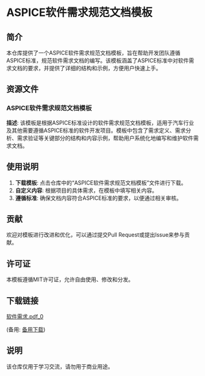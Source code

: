 # ASPICE软件需求规范文档模板

## 简介

本仓库提供了一个ASPICE软件需求规范文档模板，旨在帮助开发团队遵循ASPICE标准，规范软件需求文档的编写。该模板涵盖了ASPICE标准中对软件需求文档的要求，并提供了详细的结构和示例，方便用户快速上手。

## 资源文件

### ASPICE软件需求规范文档模板

**描述**: 该模板是根据ASPICE标准设计的软件需求规范文档模板，适用于汽车行业及其他需要遵循ASPICE标准的软件开发项目。模板中包含了需求定义、需求分析、需求验证等关键部分的结构和内容示例，帮助用户系统化地编写和维护软件需求文档。

## 使用说明

1. **下载模板**: 点击仓库中的“ASPICE软件需求规范文档模板”文件进行下载。
2. **自定义内容**: 根据项目的具体需求，在模板中填写相关内容。
3. **遵循标准**: 确保文档内容符合ASPICE标准的要求，以便通过相关审核。

## 贡献

欢迎对模板进行改进和优化，可以通过提交Pull Request或提出Issue来参与贡献。

## 许可证

本模板遵循MIT许可证，允许自由使用、修改和分发。

## 下载链接
[软件需求.pdf_0](https://pan.quark.cn/s/9658703bb9b2) 

(备用: [备用下载](https://pan.baidu.com/s/1mlz9ji-PjHf5BsIA1yl5Xw?pwd=1234))

## 说明

该仓库仅用于学习交流，请勿用于商业用途。
